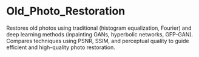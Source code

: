 # Old_Photo_Restoration
Restores old photos using traditional (histogram equalization, Fourier) and deep learning methods (inpainting GANs, hyperbolic networks, GFP-GAN). Compares techniques using PSNR, SSIM, and perceptual quality to guide efficient and high-quality photo restoration.
